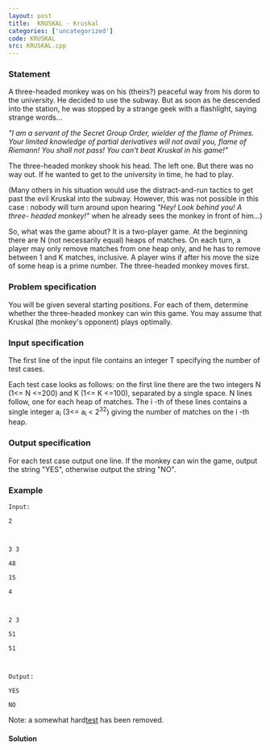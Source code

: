 ```yaml
---
layout: post
title:  KRUSKAL - Kruskal
categories: ['uncategorized']
code: KRUSKAL
src: KRUSKAL.cpp
---
```


### **Statement**

A three-headed monkey was on his (theirs?) peaceful way from his dorm to the
university. He decided to use the subway. But as soon as he descended into the
station, he was stopped by a strange geek with a flashlight, saying strange
words...

_"I am a servant of the Secret Group Order, wielder of the flame of Primes.
Your limited knowledge of partial derivatives will not avail you, flame of
Riemann! You shall not pass! You can't beat Kruskal in his game!"_

The three-headed monkey shook his head. The left one. But there was no way
out. If he wanted to get to the university in time, he had to play.

(Many others in his situation would use the distract-and-run tactics to get
past the evil Kruskal into the subway. However, this was not possible in this
case : nobody will turn around upon hearing _"Hey! Look behind you! A three-
headed monkey!"_ when he already sees the monkey in front of him...)

So, what was the game about? It is a two-player game. At the beginning there
are N (not necessarily equal) heaps of matches. On each turn, a player may
only remove matches from one heap only, and he has to remove between 1 and
K matches, inclusive. A player wins if after his move the size of some
heap is a prime number. The three-headed monkey moves first.

### Problem specification

You will be given several starting positions. For each of them, determine
whether the three-headed monkey can win this game. You may assume that Kruskal
(the monkey's opponent) plays optimally.

### Input specification

The first line of the input file contains an integer T specifying the
number of test cases.

Each test case looks as follows: on the first line there are the two integers
N (1<= N <=200) and K (1<= K <=100), separated by a single
space. N lines follow, one for each heap of matches. The i -th of
these lines contains a single integer a<sub>i</sub> (3<=
a<sub>i</sub> < 2<sup>32</sup>) giving the number of matches on
the i -th heap.

### Output specification

For each test case output one line. If the monkey can win the game, output the
string "YES", otherwise output the string "NO".

### Example

    
    
    Input:
    2
    
    3 3
    48
    15
    4
    
    2 3
    51
    51
    
    Output:
    YES
    NO
    

Note: a somewhat
hard[test](http://www.spoj.com/content/john_jones:kruskal.txt) has been
removed.



#### **Solution**



